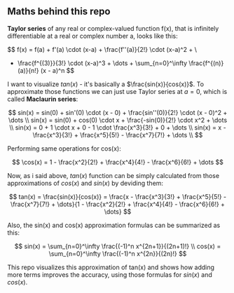 ## Maths behind this repo

**Taylor series** of any real or complex-valued function f(x), that is
infinitely differentiable at a real or complex number a, looks like this:

$$
f(x) = f(a) + f'(a) \cdot (x-a) + \frac{f''(a)}{2!} \cdot (x-a)^2 + \\
+ \frac{f^{(3)}}{3!} \cdot (x-a)^3 + \dots + \sum_{n=0}^\infty \frac{f^{(n)} (a)}{n!} (x - a)^n
$$

I want to visualize $tan(x)$ - it's basically a $\frac{sin(x)}{cos(x)}$. To
approximate those functions we can just use Taylor series at $a=0$, which is
called **Maclaurin series**:

$$
sin(x) = sin(0) + sin'(0) \cdot (x - 0) + \frac{sin''(0)}{2!} \cdot (x - 0)^2 + \dots \\
sin(x) = sin(0) + cos(0) \cdot x + \frac{-sin(0)}{2!} \cdot x^2 + \dots \\
sin(x) = 0 + 1 \cdot x + 0 - 1 \cdot \frac{x^3}{3!} + 0 + \dots \\
sin(x) = x - \frac{x^3}{3!} + \frac{x^5}{5!} - \frac{x^7}{7!} + \dots \\
$$

Performing same operations for cos(x):

$$
\cos(x) = 1 - \frac{x^2}{2!} + \frac{x^4}{4!} - \frac{x^6}{6!} + \dots
$$

Now, as i said above, $tan(x)$ function can be simply calculated from those
approximations of $cos(x)$ and $sin(x)$ by deviding them:

$$
tan(x) = \frac{sin(x)}{cos(x)} = \frac{x - \frac{x^3}{3!} + \frac{x^5}{5!} - \frac{x^7}{7!} + \dots}{1 - \frac{x^2}{2!} + \frac{x^4}{4!} - \frac{x^6}{6!} + \dots}
$$

Also, the sin(x) and cos(x) approximation formulas can be summarized as this:

$$
sin(x) = \sum_{n=0}^\infty \frac{(-1)^n x^{2n+1}}{(2n+1)!} \\
cos(x) = \sum_{n=0}^\infty \frac{(-1)^n x^{2n}}{(2n)!}
$$

This repo visualizes this approximation of tan(x) and shows how adding more
terms improves the accuracy, using those formulas for $sin(x)$ and $cos(x)$.
